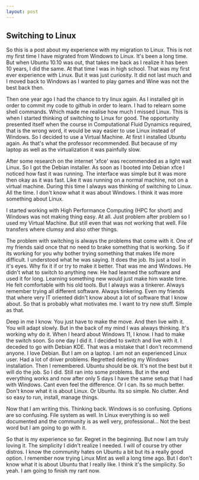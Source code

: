 ```yaml
---
layout: post
---
```



## Switching to Linux
So this is a post about my experience with my migration to Linux. This is not my first time I have migrated from Windows to Linux. It's been a long time. But when Ubuntu 10.10 was out, that takes me back as I realize it has been 10 years, I did the same. At that time I was in high school. That was my first ever experience with Linux. But it was just curiosity. It did not last much and I moved back to Windows as I wanted to play games and Wine was not the best back then.

Then one year ago I had the chance to try linux again. As I installed git in order to commit my code to github in order to learn. I had to relearn some shell commands. Which made me realise how much I missed Linux. This is when I started thinking of switching to Linux for good. The opportunity presented itself when the course in Computational Fluid Dynamics required, that is the wrong word, it would be way easier to use Linux instead of Windows. So I decided to use a Virtual Machine. At first I installed Ubuntu again. As that's what the professor recommended. But because of my laptop as well as the virtualization it was painfully slow. 

After some research on the internet 'xfce' was recommended as a light wait Linux. So I got the Debian installer. As soon as I booted into Debian xfce I noticed how fast it was running. The interface was simple but it was more then okay as it was fast. Like it was running on a normal machine, not on a virtual machine. During this time I always was thinking of switching to Linux. All the time. I don't know what it was about Windows. I think it was more something about Linux.

I started working with High Performance Computing (HPC for short) and Windows was not making thing easy. At all. Just problem after problem so I used my Virtual Machine. But still even that was not working that well. File transfers where clumsy and also other things.

The problem with switching is always the problems that come with it. One of my friends said once that no need to brake something that is working. So if its working for you why bother trying something that makes life more difficult. I understood what he was saying. It does the job. Its just a tool in it's eyes. Why fix it if or try to make it better. That was me and Windows. He didn't what to switch to anything new. He had learned the software and used it for long. Learning something new would just make him waste time. He felt comfortable with his old tools. But I always was a tinkerer. Always remember trying all different software. Always tinkering. Even my friends that where very IT oriented didn't know about a lot of software that I know about. So that is probably what motivates me. I want to try new stuff. Simple as that.

Deep in me I know. You just have to make the move. And then live with it. You will adapt slowly. But in the back of my mind I was always thinking. It's working why do it. When I heard about Windows 11, I know. I had to make the switch soon. So one day I did it. I decided to switch and live with it. I deceded to go with Debian KDE. That was a mistake that I don't recommend anyone. I love Debian. But I am on a laptop. I am not an experienced Linux user. Had a lot of driver problems. Regretted deleting my Windows installation. Then I remembered. Ubuntu should be ok. It's not the best but it will do the job. So I did. Still ran into some problems. But in the end everything works and now after only 5 days I have the same setup that I had with Windows. Cant even feel the difference. Or I can. Its so much better. Don't know what it is about Linux. Or Ubuntu. Its so simple. No clutter. And so easy to run, install, manage things.

Now that I am writing this. Thinking back. Windows is so confusing. Options are so confusing. File system as well. In Linux everything is so well documented and the community is as well very, professional... Not the best word but I am going to go with it.

So that is my experience so far. Regret in the beginning. But now I am truly loving it. The simplicity I didn't realize I needed. I will of course try other distros. I know the community hates on Ubuntu a bit but its a really good option. I remember now trying Linux Mint as well a long time ago. But I don't know what it is about Ubuntu that I really like. I think it's the simplicity. So yeah. I am going to finish my rant now.

